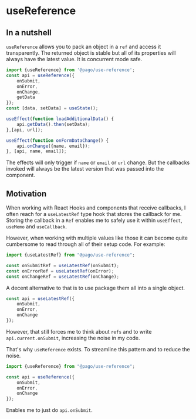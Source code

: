 # useReference

## In a nutshell
`useReference` allows you to pack an object in a `ref` and access it transparently.
The returned object is stable but all of its properties will always have the latest value.
It is concurrent mode safe.

```js
import {useReference} from '@pago/use-reference';
const api = useReference({
    onSubmit,
    onError,
    onChange,
    getData
});
const [data, setData] = useState();

useEffect(function loadAdditionalData() {
    api.getData().then(setData);
},[api, url]);

useEffect(function onFormDataChange() {
    api.onChange({name, email});
}, [api, name, email]);
```

The effects will only trigger if `name` or `email` or `url` change.
But the callbacks invoked will always be the latest version that was
passed into the component.

## Motivation
When working with React Hooks and components that receive callbacks,
I often reach for a `useLatestRef` type hook that stores the callback
for me. Storing the callback in a `Ref` enables me to safely use it
within `useEffect`, `useMemo` and `useCallback`.

However, when working with multiple values like those it can become quite
cumbersome to read through all of their setup code. For example:

```js
import {useLatestRef} from "@pago/use-reference";

const onSubmitRef = useLatestRef(onSubmit);
const onErrorRef = useLatestRef(onError);
const onChangeRef = useLatestRef(onChange);
```

A decent alternative to that is to use package them all into a single object.
```js
const api = useLatestRef({
    onSubmit,
    onError,
    onChange
});
```

However, that still forces me to think about `refs` and to write `api.current.onSubmit`,
increasing the noise in my code.

That's why `useReference` exists. To streamline this pattern and to reduce the noise.

```js
import {useReference} from "@pago/use-reference";

const api = useReference({
    onSubmit,
    onError,
    onChange
});
```

Enables me to just do `api.onSubmit`.
